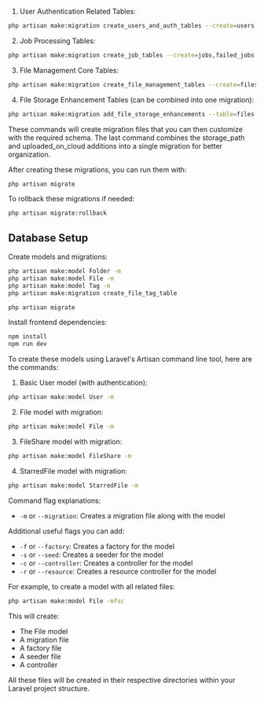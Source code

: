 
1. User Authentication Related Tables:
```bash
php artisan make:migration create_users_and_auth_tables --create=users,password_reset_tokens,personal_access_tokens
```

2. Job Processing Tables:
```bash
php artisan make:migration create_job_tables --create=jobs,failed_jobs
```

3. File Management Core Tables:
```bash
php artisan make:migration create_file_management_tables --create=files,file_shares,starred_files
```

4. File Storage Enhancement Tables (can be combined into one migration):
```bash
php artisan make:migration add_file_storage_enhancements --table=files
```

These commands will create migration files that you can then customize with the required schema. The last command combines the storage_path and uploaded_on_cloud additions into a single migration for better organization.

After creating these migrations, you can run them with:
```bash
php artisan migrate
```

To rollback these migrations if needed:
```bash
php artisan migrate:rollback
```
        
## Database Setup

Create models and migrations:
```bash
php artisan make:model Folder -m
php artisan make:model File -m
php artisan make:model Tag -m
php artisan make:migration create_file_tag_table
```

```bash
php artisan migrate
```

Install frontend dependencies:
```bash
npm install
npm run dev
```



To create these models using Laravel's Artisan command line tool, here are the commands:

1. Basic User model (with authentication):
```bash
php artisan make:model User -m
```

2. File model with migration:
```bash
php artisan make:model File -m
```

3. FileShare model with migration:
```bash
php artisan make:model FileShare -m
```

4. StarredFile model with migration:
```bash
php artisan make:model StarredFile -m
```

Command flag explanations:
- `-m` or `--migration`: Creates a migration file along with the model

Additional useful flags you can add:
- `-f` or `--factory`: Creates a factory for the model
- `-s` or `--seed`: Creates a seeder for the model
- `-c` or `--controller`: Creates a controller for the model
- `-r` or `--resource`: Creates a resource controller for the model

For example, to create a model with all related files:
```bash
php artisan make:model File -mfsc
```

This will create:
- The File model
- A migration file
- A factory file
- A seeder file
- A controller

All these files will be created in their respective directories within your Laravel project structure.
        